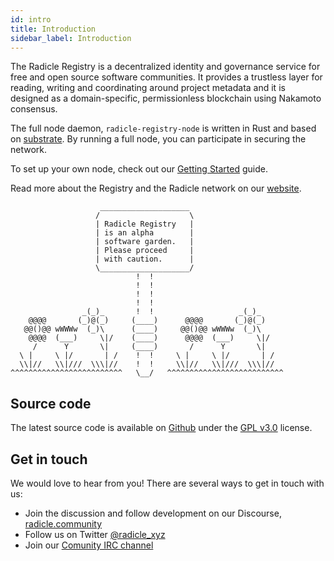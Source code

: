 ```yaml
---
id: intro
title: Introduction
sidebar_label: Introduction
---
```


The Radicle Registry is a decentralized identity and governance service for free and open source software communities. It provides a trustless layer for reading, writing and coordinating around project metadata and it is designed as a domain-specific, permissionless blockchain using Nakamoto consensus.

The full node daemon, `radicle-registry-node` is written in Rust and based on <a href="https://substrate.dev/" target="_blank" rel="noopener noreferrer">substrate</a>. By running a full node, you can participate in securing the network.

To set up your own node, check out our [Getting Started](#getting-started) guide.

Read more about the Registry and the Radicle network on our <a href="https://radicle.xyz/" target="_blank" rel="noopener noreferrer">website</a>.

```
					____________________
				   /                    \
				   | Radicle Registry   |
				   | is an alpha        |
				   | software garden.   |
				   | Please proceed     |
				   | with caution.      |
				   \____________________/
						    !  !
					     	!  !
						    !  !
						    !  !
                _(_)_       !  !                   _(_)_
    @@@@       (_)@(_)     (____)      @@@@       (_)@(_)
   @@()@@ wWWWw  (_)\      (____)     @@()@@ wWWWw  (_)\
    @@@@  (___)     \|/    (____)      @@@@  (___)     \|/
     /      Y       \|     (____)       /      Y       \|
  \ |     \ |/       | /    !  !     \ |     \ |/       | /
  \\|//   \\|///  \\\|//    !  !     \\|//   \\|///  \\\|//
^^^^^^^^^^^^^^^^^^^^^^^^^   \__/   ^^^^^^^^^^^^^^^^^^^^^^^^^^
```

## Source code
The latest source code is available on <a href="https://github.com/radicle-dev" target="_blank" rel="noopener noreferrer">Github</a> under the <a href="https://opensource.org/licenses/GPL-3.0" target="_blank" rel="noopener noreferrer">GPL v3.0</a> license.

## Get in touch

We would love to hear from you!
There are several ways to get in touch with us:

- Join the discussion and follow development on our Discourse, <a href="https://radicle.community/" target="_blank" rel="noopener noreferrer">radicle.community</a>
- Follow us on Twitter <a href="https://twitter.com/radicle_xyz" target="_blank" rel="noopener noreferrer">@radicle_xyz</a>
- Join our <a href="https://webchat.freenode.net/#radicle" target="_blank" rel="noopener noreferrer">Comunity IRC channel</a>

